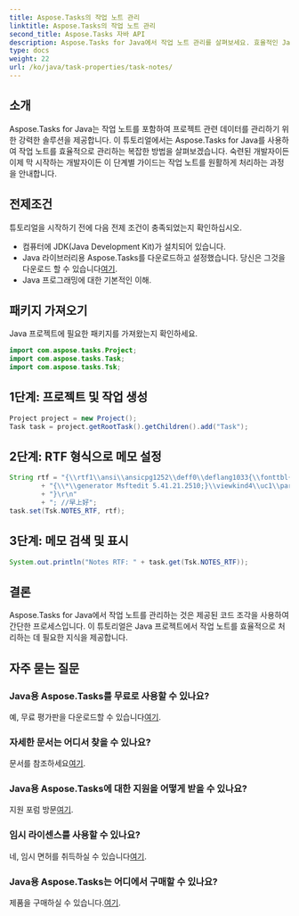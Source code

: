 ```yaml
---
title: Aspose.Tasks의 작업 노트 관리
linktitle: Aspose.Tasks의 작업 노트 관리
second_title: Aspose.Tasks 자바 API
description: Aspose.Tasks for Java에서 작업 노트 관리를 살펴보세요. 효율적인 Java 개발을 위한 단계별 가이드입니다. 지금 무료 평가판을 다운로드하세요!
type: docs
weight: 22
url: /ko/java/task-properties/task-notes/
---
```

## 소개
Aspose.Tasks for Java는 작업 노트를 포함하여 프로젝트 관련 데이터를 관리하기 위한 강력한 솔루션을 제공합니다. 이 튜토리얼에서는 Aspose.Tasks for Java를 사용하여 작업 노트를 효율적으로 관리하는 복잡한 방법을 살펴보겠습니다. 숙련된 개발자이든 이제 막 시작하는 개발자이든 이 단계별 가이드는 작업 노트를 원활하게 처리하는 과정을 안내합니다.
## 전제조건
튜토리얼을 시작하기 전에 다음 전제 조건이 충족되었는지 확인하십시오.
- 컴퓨터에 JDK(Java Development Kit)가 설치되어 있습니다.
-  Java 라이브러리용 Aspose.Tasks를 다운로드하고 설정했습니다. 당신은 그것을 다운로드 할 수 있습니다[여기](https://releases.aspose.com/tasks/java/).
- Java 프로그래밍에 대한 기본적인 이해.
## 패키지 가져오기
Java 프로젝트에 필요한 패키지를 가져왔는지 확인하세요.
```java
import com.aspose.tasks.Project;
import com.aspose.tasks.Task;
import com.aspose.tasks.Tsk;
```
## 1단계: 프로젝트 및 작업 생성
```java
Project project = new Project();
Task task = project.getRootTask().getChildren().add("Task");
```
## 2단계: RTF 형식으로 메모 설정
```java
String rtf = "{\\rtf1\\ansi\\ansicpg1252\\deff0\\deflang1033{\\fonttbl{\\f0\\fnil\\fcharset134 SimSun;}{\\f1\\fnil\\fcharset0 Calibri;}}\r\n"
        + "{\\*\\generator Msftedit 5.41.21.2510;}\\viewkind4\\uc1\\pard\\sa200\\sl276\\slmult1\\lang9\\f0\\fs22\\'d4\\'e7\\'c9\\'cf\\'ba\\'c3\\f1\\par\r\n"
        + "}\r\n"
        + "; //早上好";
task.set(Tsk.NOTES_RTF, rtf);
```
## 3단계: 메모 검색 및 표시
```java
System.out.println("Notes RTF: " + task.get(Tsk.NOTES_RTF));
```
## 결론
Aspose.Tasks for Java에서 작업 노트를 관리하는 것은 제공된 코드 조각을 사용하여 간단한 프로세스입니다. 이 튜토리얼은 Java 프로젝트에서 작업 노트를 효율적으로 처리하는 데 필요한 지식을 제공합니다.
## 자주 묻는 질문
### Java용 Aspose.Tasks를 무료로 사용할 수 있나요?
 예, 무료 평가판을 다운로드할 수 있습니다[여기](https://releases.aspose.com/).
### 자세한 문서는 어디서 찾을 수 있나요?
 문서를 참조하세요[여기](https://reference.aspose.com/tasks/java/).
### Java용 Aspose.Tasks에 대한 지원을 어떻게 받을 수 있나요?
 지원 포럼 방문[여기](https://forum.aspose.com/c/tasks/15).
### 임시 라이센스를 사용할 수 있나요?
 네, 임시 면허를 취득하실 수 있습니다[여기](https://purchase.aspose.com/temporary-license/).
### Java용 Aspose.Tasks는 어디에서 구매할 수 있나요?
 제품을 구매하실 수 있습니다.[여기](https://purchase.aspose.com/buy).
